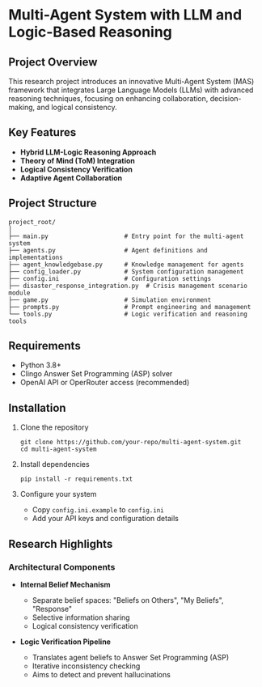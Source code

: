 # Multi-Agent System with LLM and Logic-Based Reasoning

## Project Overview

This research project introduces an innovative Multi-Agent System (MAS) framework that integrates Large Language Models (LLMs) with advanced reasoning techniques, focusing on enhancing collaboration, decision-making, and logical consistency.

## Key Features

- **Hybrid LLM-Logic Reasoning Approach**
- **Theory of Mind (ToM) Integration**
- **Logical Consistency Verification**
- **Adaptive Agent Collaboration**

## Project Structure

```
project_root/
│
├── main.py                     # Entry point for the multi-agent system
├── agents.py                   # Agent definitions and implementations
├── agent_knowledgebase.py      # Knowledge management for agents
├── config_loader.py            # System configuration management
├── config.ini                  # Configuration settings
├── disaster_response_integration.py  # Crisis management scenario module
├── game.py                     # Simulation environment
├── prompts.py                  # Prompt engineering and management
└── tools.py                    # Logic verification and reasoning tools
```

## Requirements

- Python 3.8+
- Clingo Answer Set Programming (ASP) solver
- OpenAI API or OperRouter access (recommended)

## Installation

1. Clone the repository
   ```
   git clone https://github.com/your-repo/multi-agent-system.git
   cd multi-agent-system
   ```

2. Install dependencies
   ```
   pip install -r requirements.txt
   ```

3. Configure your system
   - Copy `config.ini.example` to `config.ini`
   - Add your API keys and configuration details


## Research Highlights

### Architectural Components

- **Internal Belief Mechanism**
  - Separate belief spaces: "Beliefs on Others", "My Beliefs", "Response"
  - Selective information sharing
  - Logical consistency verification

- **Logic Verification Pipeline**
  - Translates agent beliefs to Answer Set Programming (ASP)
  - Iterative inconsistency checking
  - Aims to detect and prevent hallucinations
